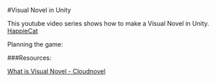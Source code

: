 #Visual Novel in Unity

This youtube video series shows how to make a Visual Novel in Unity.  [HappieCat](https://www.youtube.com/watch?v=doHpwFZ1S5c)


Planning the game: 



###Resources: 

[What is Visual Novel - Cloudnovel](https://blog.cloudnovel.net/what-is-visual-novel/)